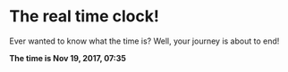 # The real time clock!

Ever wanted to know what the time is? Well, your journey is about to end!

**The time is Nov 19, 2017, 07:35**